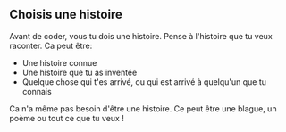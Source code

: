 ## Choisis une histoire

Avant de coder, vous tu dois une histoire. Pense à l'histoire que tu veux raconter. Ca peut être:

+ Une histoire connue
+ Une histoire que tu as inventée
+ Quelque chose qui t'es arrivé, ou qui est arrivé à quelqu'un que tu connais

Ca n'a même pas besoin d'être une histoire. Ce peut être une blague, un poème ou tout ce que tu veux !